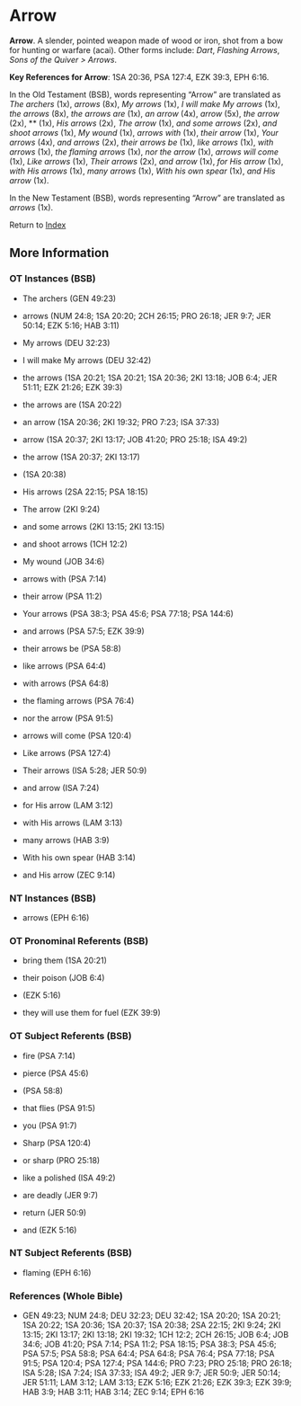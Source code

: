 # Arrow
**Arrow**. 
A slender, pointed weapon made of wood or iron, shot from a bow for hunting or warfare (acai). 
Other forms include: 
*Dart*, *Flashing Arrows*, *Sons of the Quiver > Arrows*. 


**Key References for Arrow**: 
1SA 20:36, PSA 127:4, EZK 39:3, EPH 6:16. 


In the Old Testament (BSB), words representing “Arrow” are translated as 
*The archers* (1x), *arrows* (8x), *My arrows* (1x), *I will make My arrows* (1x), *the arrows* (8x), *the arrows are* (1x), *an arrow* (4x), *arrow* (5x), *the arrow* (2x), ** (1x), *His arrows* (2x), *The arrow* (1x), *and some arrows* (2x), *and shoot arrows* (1x), *My wound* (1x), *arrows with* (1x), *their arrow* (1x), *Your arrows* (4x), *and arrows* (2x), *their arrows be* (1x), *like arrows* (1x), *with arrows* (1x), *the flaming arrows* (1x), *nor the arrow* (1x), *arrows will come* (1x), *Like arrows* (1x), *Their arrows* (2x), *and arrow* (1x), *for His arrow* (1x), *with His arrows* (1x), *many arrows* (1x), *With his own spear* (1x), *and His arrow* (1x). 


In the New Testament (BSB), words representing “Arrow” are translated as 
*arrows* (1x). 


Return to [Index](00-Index.md)

## More Information

### OT Instances (BSB)

* The archers (GEN 49:23)

* arrows (NUM 24:8; 1SA 20:20; 2CH 26:15; PRO 26:18; JER 9:7; JER 50:14; EZK 5:16; HAB 3:11)

* My arrows (DEU 32:23)

* I will make My arrows (DEU 32:42)

* the arrows (1SA 20:21; 1SA 20:21; 1SA 20:36; 2KI 13:18; JOB 6:4; JER 51:11; EZK 21:26; EZK 39:3)

* the arrows are (1SA 20:22)

* an arrow (1SA 20:36; 2KI 19:32; PRO 7:23; ISA 37:33)

* arrow (1SA 20:37; 2KI 13:17; JOB 41:20; PRO 25:18; ISA 49:2)

* the arrow (1SA 20:37; 2KI 13:17)

*  (1SA 20:38)

* His arrows (2SA 22:15; PSA 18:15)

* The arrow (2KI 9:24)

* and some arrows (2KI 13:15; 2KI 13:15)

* and shoot arrows (1CH 12:2)

* My wound (JOB 34:6)

* arrows with (PSA 7:14)

* their arrow (PSA 11:2)

* Your arrows (PSA 38:3; PSA 45:6; PSA 77:18; PSA 144:6)

* and arrows (PSA 57:5; EZK 39:9)

* their arrows be (PSA 58:8)

* like arrows (PSA 64:4)

* with arrows (PSA 64:8)

* the flaming arrows (PSA 76:4)

* nor the arrow (PSA 91:5)

* arrows will come (PSA 120:4)

* Like arrows (PSA 127:4)

* Their arrows (ISA 5:28; JER 50:9)

* and arrow (ISA 7:24)

* for His arrow (LAM 3:12)

* with His arrows (LAM 3:13)

* many arrows (HAB 3:9)

* With his own spear (HAB 3:14)

* and His arrow (ZEC 9:14)



### NT Instances (BSB)

* arrows (EPH 6:16)



### OT Pronominal Referents (BSB)

* bring them (1SA 20:21)

* their poison (JOB 6:4)

*  (EZK 5:16)

* they will use them for fuel (EZK 39:9)



### OT Subject Referents (BSB)

* fire (PSA 7:14)

* pierce (PSA 45:6)

*  (PSA 58:8)

* that flies (PSA 91:5)

* you (PSA 91:7)

* Sharp (PSA 120:4)

* or sharp (PRO 25:18)

* like a polished (ISA 49:2)

* are deadly (JER 9:7)

* return (JER 50:9)

* and (EZK 5:16)



### NT Subject Referents (BSB)

* flaming (EPH 6:16)



### References (Whole Bible)

* GEN 49:23; NUM 24:8; DEU 32:23; DEU 32:42; 1SA 20:20; 1SA 20:21; 1SA 20:22; 1SA 20:36; 1SA 20:37; 1SA 20:38; 2SA 22:15; 2KI 9:24; 2KI 13:15; 2KI 13:17; 2KI 13:18; 2KI 19:32; 1CH 12:2; 2CH 26:15; JOB 6:4; JOB 34:6; JOB 41:20; PSA 7:14; PSA 11:2; PSA 18:15; PSA 38:3; PSA 45:6; PSA 57:5; PSA 58:8; PSA 64:4; PSA 64:8; PSA 76:4; PSA 77:18; PSA 91:5; PSA 120:4; PSA 127:4; PSA 144:6; PRO 7:23; PRO 25:18; PRO 26:18; ISA 5:28; ISA 7:24; ISA 37:33; ISA 49:2; JER 9:7; JER 50:9; JER 50:14; JER 51:11; LAM 3:12; LAM 3:13; EZK 5:16; EZK 21:26; EZK 39:3; EZK 39:9; HAB 3:9; HAB 3:11; HAB 3:14; ZEC 9:14; EPH 6:16



